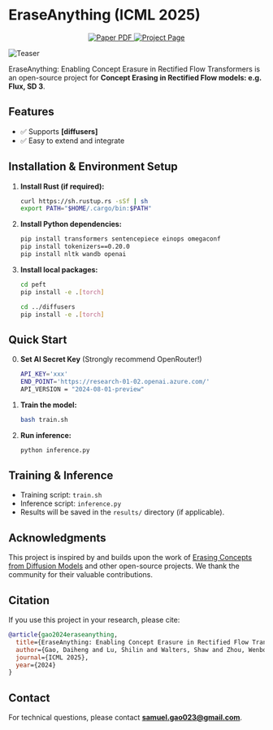 # EraseAnything (ICML 2025)

<p align="center">
  <a href="https://arxiv.org/abs/2412.20413">
    <img src='https://img.shields.io/badge/Paper-arXiv%20Preprint-green?style=for-the-badge&logo=arxiv&logoColor=white&labelColor=66cc00&color=94DD15' alt='Paper PDF'>
  </a>
  <a href='https://tomguluson92.github.io/projects/eraseanything/'>
    <img src='https://img.shields.io/badge/Project-Page-orange?style=for-the-badge&logo=Google%20chrome&logoColor=white&labelColor=D35400' alt='Project Page'>
  </a>
</p>

![Teaser](teaser.png)

EraseAnything: Enabling Concept Erasure in Rectified Flow Transformers is an open-source project for **Concept Erasing in Rectified Flow models: e.g. Flux, SD 3**.


## Features

- ✅ Supports **[diffusers]**
- ✅ Easy to extend and integrate

## Installation & Environment Setup

1. **Install Rust (if required):**
   ```bash
   curl https://sh.rustup.rs -sSf | sh
   export PATH="$HOME/.cargo/bin:$PATH"
   ```

2. **Install Python dependencies:**
   ```bash
   pip install transformers sentencepiece einops omegaconf
   pip install tokenizers==0.20.0
   pip install nltk wandb openai
   ```

3. **Install local packages:**
   ```bash
   cd peft
   pip install -e .[torch]

   cd ../diffusers
   pip install -e .[torch]
   ```

## Quick Start

0. **Set AI Secret Key** (Strongly recommend OpenRouter!)

    ```bash
    API_KEY='xxx'
    END_POINT='https://research-01-02.openai.azure.com/'
    API_VERSION = "2024-08-01-preview"
    ```

1. **Train the model:**
   ```bash
   bash train.sh
   ```

2. **Run inference:**
   ```bash
   python inference.py
   ```

## Training & Inference

- Training script: `train.sh`
- Inference script: `inference.py`
- Results will be saved in the `results/` directory (if applicable).

## Acknowledgments

This project is inspired by and builds upon the work of [Erasing Concepts from Diffusion Models](https://github.com/rohitgandikota/erasing) and other open-source projects. We thank the community for their valuable contributions.

## Citation

If you use this project in your research, please cite:
```bibtex
@article{gao2024eraseanything,
  title={EraseAnything: Enabling Concept Erasure in Rectified Flow Transformers},
  author={Gao, Daiheng and Lu, Shilin and Walters, Shaw and Zhou, Wenbo and Chu, Jiaming and Zhang, Jie and Zhang, Bang and Jia, Mengxi and Zhao, Jian and Fan, Zhaoxin and others},
  journal={ICML 2025},
  year={2024}
}
```

## Contact

For technical questions, please contact **samuel.gao023@gmail.com**.
